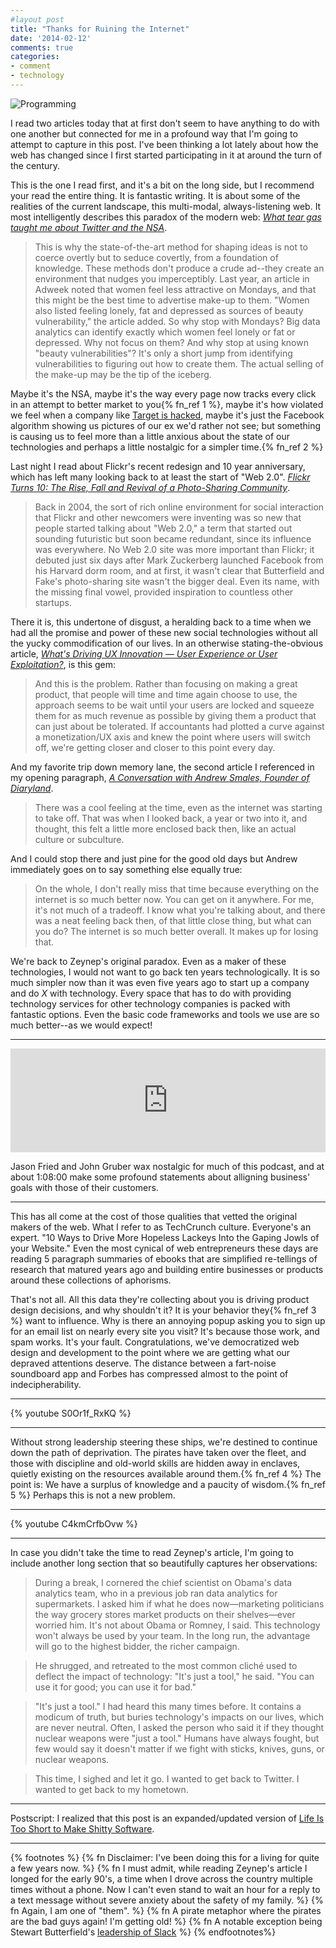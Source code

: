 ```yaml
---
#layout post
title: "Thanks for Ruining the Internet"
date: '2014-02-12'
comments: true
categories: 
- comment
- technology
---
```


![Programming](/images/WPXF.jpg 'It is like nostalgia in a box!')

I read two articles today that at first don't seem to have anything to do with one another but connected for me in a profound way that I'm going to attempt to capture in this post. I've been thinking a lot lately about how the web has changed since I first started participating in it at around the turn of the century.

This is the one I read first, and it's a bit on the long side, but I recommend your read the entire thing. It is fantastic writing. It is about some of the realities of the current landscape, this multi-modal, always-listening web. It most intelligently describes this paradox of the modern web: *[What tear gas taught me about Twitter and the NSA](https://medium.com/matter/76d9913c6011)*.

> This is why the state-of-the-art method for shaping ideas is not to coerce overtly but to seduce covertly, from a foundation of knowledge. These methods don't produce a crude ad--they create an environment that nudges you imperceptibly. Last year, an article in Adweek noted that women feel less attractive on Mondays, and that this might be the best time to advertise make-up to them. "Women also listed feeling lonely, fat and depressed as sources of beauty vulnerability," the article added. So why stop with Mondays? Big data analytics can identify exactly which women feel lonely or fat or depressed. Why not focus on them? And why stop at using known "beauty vulnerabilities"? It's only a short jump from identifying vulnerabilities to figuring out how to create them. The actual selling of the make-up may be the tip of the iceberg.

Maybe it's the NSA, maybe it's the way every page now tracks every click in an attempt to better market to you{% fn_ref 1 %}, maybe it's how violated we feel when a company like [Target is hacked](https://krebsonsecurity.com/2014/02/target-hackers-broke-in-via-hvac-company/), maybe it's just the Facebook algorithm showing us pictures of our ex we'd rather not see; but something is causing us to feel more than a little anxious about the state of our technologies and perhaps a little nostalgic for a simpler time.{% fn_ref 2 %}

Last night I read about Flickr's recent redesign and 10 year anniversary, which has left many looking back to at least the start of "Web 2.0". *[Flickr Turns 10: The Rise, Fall and Revival of a Photo-Sharing Community](http://techland.time.com/2014/02/10/flickr-turns-10-the-rise-fall-and-revival-of-a-photo-sharing-community/)*.

> Back in 2004, the sort of rich online environment for social interaction that Flickr and other newcomers were inventing was so new that people started talking about "Web 2.0," a term that started out sounding futuristic but soon became redundant, since its influence was everywhere. No Web 2.0 site was more important than Flickr; it debuted just six days after Mark Zuckerberg launched Facebook from his Harvard dorm room, and at first, it wasn't clear that Butterfield and Fake's photo-sharing site wasn't the bigger deal. Even its name, with the missing final vowel, provided inspiration to countless other startups.

There it is, this undertone of disgust, a heralding back to a time when we had all the promise and power of these new social technologies without all the yucky commodification of our lives. In an otherwise stating-the-obvious article, *[What's Driving UX Innovation — User Experience or User Exploitation?](http://www.wired.com/insights/2014/02/whats-driving-ux-innovation-user-experience-user-exploitation/)*, is this gem:

> And this is the problem. Rather than focusing on making a great product, that people will time and time again choose to use, the approach seems to be wait until your users are locked and squeeze them for as much revenue as possible by giving them a product that can just about be tolerated. If accountants had plotted a curve against a monetization/UX axis and knew the point where users will switch off, we're getting closer and closer to this point every day.

And my favorite trip down memory lane, the second article I referenced in my opening paragraph, *[A Conversation with Andrew Smales, Founder of Diaryland](https://medium.com/how-to-use-the-internet/15e3d1ffc7dc)*.

> There was a cool feeling at the time, even as the internet was starting to take off. That was when I looked back, a year or two into it, and thought, this felt a little more enclosed back then, like an actual culture or subculture. 

And I could stop there and just pine for the good old days but Andrew immediately goes on to say something else equally true:

> On the whole, I don't really miss that time because everything on the internet is so much better now. You can get on it anywhere. For me, it's not much of a tradeoff. I know what you're talking about, and there was a neat feeling back then, of that little close thing, but what can you do? The internet is so much better overall. It makes up for losing that.

We're back to Zeynep's original paradox. Even as a maker of these technologies, I would not want to go back ten years technologically. It is so much simpler now than it was even five years ago to start up a company and do *X* with technology. Every space that has to do with providing technology services for other technology companies is packed with fantastic options. Even the basic code frameworks and tools we use are so much better--as we would expect!

---

<iframe width="100%" height="166" scrolling="no" frameborder="no" src="https://w.soundcloud.com/player/?url=https%3A//api.soundcloud.com/tracks/134811746&color=459def"></iframe>

Jason Fried and John Gruber wax nostalgic for much of this podcast, and at about 1:08:00 make some profound statements about alligning business' goals with those of their customers.

---

This has all come at the cost of those qualities that vetted the original makers of the web. What I refer to as TechCrunch culture. Everyone's an expert. "10 Ways to Drive More Hopeless Lackeys Into the Gaping Jowls of your Website." Even the most cynical of web entrepreneurs these days are reading 5 paragraph summaries of ebooks that are simplified re-tellings of research that matured years ago and building entire businesses or products around these collections of aphorisms. 

That's not all. All this data they're collecting about you is driving product design decisions, and why shouldn't it? It is your behavior they{% fn_ref 3 %} want to influence. Why is there an annoying popup asking you to sign up for an email list on nearly every site you visit? It's because those work, and spam works. It's your fault. Congratulations, we've democratized web design and development to the point where we are getting what our depraved attentions deserve. The distance between a fart-noise soundboard app and Forbes has compressed almost to the point of indecipherability.

---

{% youtube S0Or1f_RxKQ %}

---

Without strong leadership steering these ships, we're destined to continue down the path of deprivation. The pirates have taken over the fleet, and those with discipline and old-world skills are hidden away in enclaves, quietly existing on the resources available around them.{% fn_ref 4 %} The point is: We have a surplus of knowledge and a paucity of wisdom.{% fn_ref 5 %} Perhaps this is not a new problem.

---

{% youtube C4kmCrfbOvw %}

---

In case you didn't take the time to read Zeynep's article, I'm going to include another long section that so beautifully captures her observations:

> During a break, I cornered the chief scientist on Obama's data analytics team, who in a previous job ran data analytics for supermarkets. I asked him if what he does now—marketing politicians the way grocery stores market products on their shelves—ever worried him. It's not about Obama or Romney, I said. This technology won't always be used by your team. In the long run, the advantage will go to the highest bidder, the richer campaign.

> He shrugged, and retreated to the most common cliché used to deflect the impact of technology: "It's just a tool," he said. "You can use it for good; you can use it for bad."

> "It's just a tool." I had heard this many times before. It contains a modicum of truth, but buries technology's impacts on our lives, which are never neutral. Often, I asked the person who said it if they thought nuclear weapons were "just a tool." Humans have always fought, but few would say it doesn't matter if we fight with sticks, knives, guns, or nuclear weapons.

> This time, I sighed and let it go. I wanted to get back to Twitter. I wanted to get back to my hometown.

---

Postscript: I realized that this post is an expanded/updated version of [Life Is Too Short to Make Shitty Software](http://blog.danielsjourney.com/2011/03/15/life-is-too-short-to-make-shitty-software/).

---

{% footnotes %}
  {% fn Disclaimer: I've been doing this for a living for quite a few years now. %}
  {% fn I must admit, while reading Zeynep's article I longed for the early 90's, a time when I drove across the country multiple times without a phone. Now I can't even stand to wait an hour for a reply to a text message without severe anxiety about the safety of my family. %}
  {% fn Again, I am one of "them". %}
  {% fn A pirate metaphor where the pirates are the bad guys again! I'm getting old! %}
  {% fn A notable exception being Stewart Butterfield's <a href="https://medium.com/p/4c59524d650d">leadership of Slack</a> %}
{% endfootnotes%}
